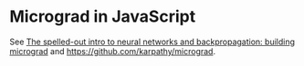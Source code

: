 # Micrograd in JavaScript

See [The spelled-out intro to neural networks and backpropagation: building micrograd](https://www.youtube.com/watch?v=VMj-3S1tku0) and https://github.com/karpathy/micrograd. 